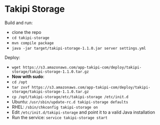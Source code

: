 Takipi Storage
==============

Build and run:
- clone the repo
- `cd takipi-storage`
- `mvn compile package`
- `java -jar target/takipi-storage-1.1.0.jar server settings.yml`

Deploy:
- `wget https://s3.amazonaws.com/app-takipi-com/deploy/takipi-storage/takipi-storage-1.1.0.tar.gz`
- **Now with sudo**:
- `cd /opt`
- `tar zxvf https://s3.amazonaws.com/app-takipi-com/deploy/takipi-storage/takipi-storage-1.1.0.tar.gz` 
- `cp /opt/takipi-storage/etc/takipi-storage /etc/init.d`
- Ubuntu: `/usr/sbin/update-rc.d takipi-storage defaults`
- RHEL: `/sbin/chkconfig takipi-storage on`
- Edit `/etc/init.d/takipi-storage` and point it to a valid Java installation
- Run the service: `service takipi-storage start`
